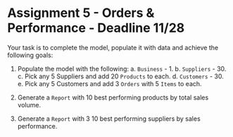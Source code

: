 # Assignment 5 - Orders & Performance - Deadline 11/28

Your task is to complete the model, populate it with data and achieve the following goals:

1. Populate the model with the following:
    a. `Business` - 1.
    b. `Suppliers` - 30.
    c. Pick any 5 Suppliers and add 20 `Products` to each.
    d. `Customers` - 30.
    e. Pick any 5 Customers and add 3 `Orders` with 5 `Items` to each.

2. Generate a `Report` with 10 best performing products by total sales volume.

3. Generate a `Report` with 3 10 best performing suppliers by sales performance.